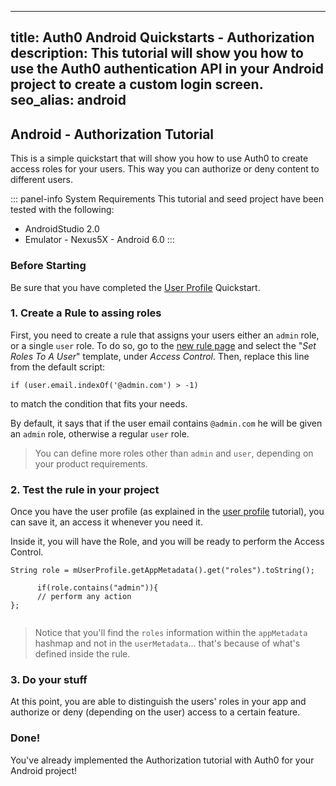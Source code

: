  ---
 title: Auth0 Android Quickstarts - Authorization
 description: This tutorial will show you how to use the Auth0 authentication API in your Android project to create a custom login screen.
 seo_alias: android
 ---
 
 ## Android - Authorization Tutorial
 
 This is a simple quickstart that will show you how to use Auth0 to create access roles for your users. This way you can authorize or deny content to different users.
 
 ::: panel-info System Requirements
 This tutorial and seed project have been tested with the following:
 
 * AndroidStudio 2.0
 * Emulator - Nexus5X - Android 6.0 
   :::
 
 
 ### Before Starting
 
 Be sure that you have completed the [User Profile](04-user-profile.md) Quickstart.
 
 ### 1. Create a Rule to assing roles
 
 First, you need to create a rule that assigns your users either an `admin` role, or a single `user` role. To do so, go to the [new rule page](https://manage.auth0.com/#/rules/new) and select the "*Set Roles To A User*" template, under *Access Control*. Then, replace this line from the default script:
 
  
   ``` 
   if (user.email.indexOf('@admin.com') > -1)
   ```
   
   to match the condition that fits your needs. 
     
   By default, it says that if the user email contains `@admin.com` he will be given an `admin` role, otherwise a regular `user` role.
   
   > You can define more roles other than `admin` and `user`, depending on your product requirements.
 
 ### 2. Test the rule in your project
 
 Once you have the user profile (as explained in the [user profile](04-user-profile.md) tutorial), you can save it, an access it whenever you need it.
   
 Inside it, you will have the Role, and you will be ready to perform the Access Control.
   
   
   ```android
   String role = mUserProfile.getAppMetadata().get("roles").toString();
 
         if(role.contains("admin")){
         // perform any action
 };
 			
   ```
   
   > Notice that you'll find the `roles` information within the `appMetadata` hashmap and not in the `userMetadata`... that's because of what's defined inside the rule.
   
 ### 3. Do your stuff
   
   At this point, you are able to distinguish the users' roles in your app and authorize or deny (depending on the user) access to a certain feature.
  
  
 ### Done!
 
 You've already implemented the Authorization tutorial with Auth0 for your Android project!
 
